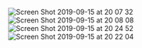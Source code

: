 ![Screen Shot 2019-09-15 at 20 07 32](https://user-images.githubusercontent.com/30932310/64926455-a6635d80-d7f5-11e9-9d28-22231570cfe0.png)
![Screen Shot 2019-09-15 at 20 08 08](https://user-images.githubusercontent.com/30932310/64926507-196cd400-d7f6-11e9-9afc-7ab2cb9cb39c.png)
![Screen Shot 2019-09-15 at 20 24 52](https://user-images.githubusercontent.com/30932310/64926574-f42c9580-d7f6-11e9-9b70-a98448859d58.png)
![Screen Shot 2019-09-15 at 20 22 04](https://user-images.githubusercontent.com/30932310/64926565-c5162400-d7f6-11e9-923b-c4a7b25442c4.png)
